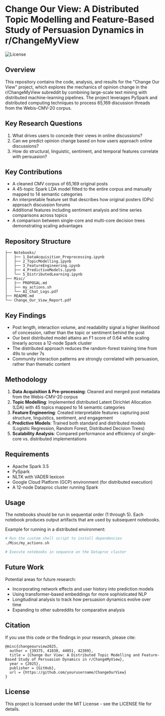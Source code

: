 # Change Our View: A Distributed Topic Modelling and Feature-Based Study of Persuasion Dynamics in r/ChangeMyView

![License](https://img.shields.io/badge/license-MIT-blue.svg)

## Overview

This repository contains the code, analysis, and results for the "Change Our View" project, which explores the mechanics of opinion change in the r/ChangeMyView subreddit by combining large-scale text mining with distributed machine-learning pipelines. The project leverages PySpark and distributed computing techniques to process 65,169 discussion threads from the Webis-CMV-20 corpus.

## Key Research Questions

1. What drives users to concede their views in online discussions?
2. Can we predict opinion change based on how users approach online discussions?
3. How do structural, linguistic, sentiment, and temporal features correlate with persuasion?

## Key Contributions

- A cleaned CMV corpus of 65,169 original posts
- A 45-topic Spark LDA model fitted to the entire corpus and manually mapped to 14 semantic categories
- An interpretable feature set that describes how original posters (OPs) approach discussion forums
- Additional features including sentiment analysis and time series comparisons across topics
- A comparison between single-core and multi-core decision trees demonstrating scaling advantages

## Repository Structure

```
├── Notebooks/
│   ├── 1_DataAcquisition_Preprocessing.ipynb
│   ├── 2_TopicModelling.ipynb
│   ├── 3_FeatureEngineering.ipynb
│   ├── 4_PredictiveModels.ipynb
│   └── 5_DistributedLearning.ipynb
├── Misc/
│   ├── PROPOSAL.md
│   ├── my_actions.sh
│   └── AI_Chat_Logs.pdf
├── README.md
└── Change_Our_View_Report.pdf
```

## Key Findings

- Post length, interaction volume, and readability signal a higher likelihood of concession, rather than the topic or sentiment behind the post
- Our best distributed model attains an F1 score of 0.64 while scaling linearly across a 12-node Spark cluster
- The distributed approach reduces the random-forest training time from 49s to under 7s
- Community interaction patterns are strongly correlated with persuasion, rather than thematic content

## Methodology

1. **Data Acquisition & Pre-processing**: Cleaned and merged post metadata from the Webis-CMV-20 corpus
2. **Topic Modelling**: Implemented distributed Latent Dirichlet Allocation (LDA) with 45 topics mapped to 14 semantic categories
3. **Feature Engineering**: Created interpretable features capturing post structure, linguistics, sentiment, and engagement
4. **Predictive Models**: Trained both standard and distributed models (Logistic Regression, Random Forest, Distributed Decision Trees)
5. **Scalability Analysis**: Compared performance and efficiency of single-core vs. distributed implementations

## Requirements

- Apache Spark 3.5
- PySpark
- NLTK with VADER lexicon
- Google Cloud Platform (GCP) environment (for distributed execution)
- A 12-node Dataproc cluster running Spark

## Usage

The notebooks should be run in sequential order (1 through 5). Each notebook produces output artifacts that are used by subsequent notebooks.

Example for running in a distributed environment:
```bash
# Run the custom shell script to install dependencies
./Misc/my_actions.sh

# Execute notebooks in sequence on the Dataproc cluster
```

## Future Work

Potential areas for future research:
- Incorporating network effects and user history into prediction models
- Using transformer-based embeddings for more sophisticated NLP
- Longitudinal analysis to track how persuasion dynamics evolve over time
- Expanding to other subreddits for comparative analysis

## Citation

If you use this code or the findings in your research, please cite:
```
@misc{changeourview2025,
  author = {39375, 41830, 44051, 42309},
  title = {Change Our View: A Distributed Topic Modelling and Feature-Based Study of Persuasion Dynamics in r/ChangeMyView},
  year = {2025},
  publisher = {GitHub},
  url = {https://github.com/yourusername/ChangeOurView}
}
```

## License

This project is licensed under the MIT License - see the LICENSE file for details.
